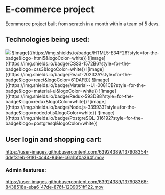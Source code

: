# E-commerce project

Ecommerce project built from scratch in a month within a team of 5 devs. 

## Technologies being used:

<img src="https://img.shields.io/badge/HTML5-E34F26?style=for-the-badge&logo=html5&logoColor=white" />
![image]({https://img.shields.io/badge/HTML5-E34F26?style=for-the-badge&logo=html5&logoColor=white})
![image]({https://img.shields.io/badge/CSS3-1572B6?style=for-the-badge&logo=css3&logoColor=white})
![image]({https://img.shields.io/badge/React-20232A?style=for-the-badge&logo=react&logoColor=61DAFB})
![image]({https://img.shields.io/badge/Material--UI-0081CB?style=for-the-badge&logo=material-ui&logoColor=white})
![image]({https://img.shields.io/badge/Redux-593D88?style=for-the-badge&logo=redux&logoColor=white})
![image]({https://img.shields.io/badge/Node.js-339933?style=for-the-badge&logo=nodedotjs&logoColor=white})
![image]({https://img.shields.io/badge/PostgreSQL-316192?style=for-the-badge&logo=postgresql&logoColor=white})


## User login and shopping cart:

https://user-images.githubusercontent.com/63924389/137908354-ddef31eb-9181-4c44-846e-c6a1bf0a364f.mov

### Admin features:

https://user-images.githubusercontent.com/63924389/137908366-8438518a-eba6-47de-876f-1209051ff122.mov

